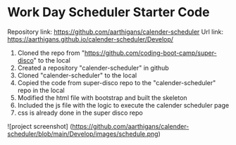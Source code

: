 # Work Day Scheduler Starter Code

Repository link: https://github.com/aarthigans/calender-scheduler 
Url link: https://aarthigans.github.io/calender-scheduler/Develop/

1. Cloned the repo from "https://github.com/coding-boot-camp/super-disco" to the local
2. Created a repository "calender-scheduler" in github
3. Cloned "calender-scheduler" to the local
4. Copied the code from super-disco repo to the "calender-scheduler" repo in the local
5. Modified the html file with bootstrap and built the skeleton
6. Included the js file with the logic to execute the calender scheduler page
7. css is already done in the super disco repo

![project screenshot] (https://github.com/aarthigans/calender-scheduler/blob/main/Develop/images/schedule.png)

